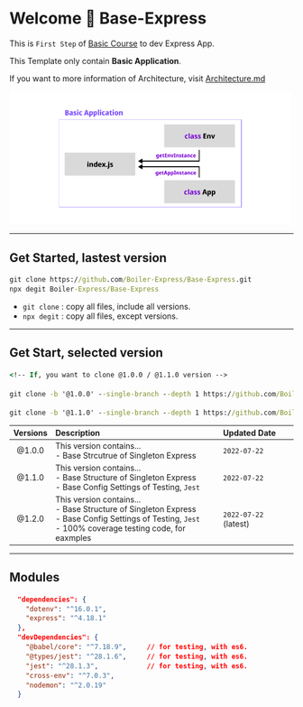 # Welcome 🎉 Base-Express

This is `First Step` of [Basic Course](https://github.com/Boiler-Express/.github/blob/main/profile/BASIC-COURSE.md) to dev Express App.

This Template only contain **Basic Application**.

If you want to more information of Architecture, visit [Architecture.md](https://github.com/Boiler-Express/Base-Express/blob/main/ARCHITECTURE.md)

<img src="./ARCHITECTURE.png" style="width: 500px;">


<hr>

## Get Started, lastest version

```cmd
git clone https://github.com/Boiler-Express/Base-Express.git
npx degit Boiler-Express/Base-Express
```

- `git clone` : copy all files, include all versions.
- `npx degit` : copy all files, except versions.

<hr>

## Get Start, selected version

```cmd
<!-- If, you want to clone @1.0.0 / @1.1.0 version -->

git clone -b '@1.0.0' --single-branch --depth 1 https://github.com/Boiler-Express/Base-Express.git

git clone -b '@1.1.0' --single-branch --depth 1 https://github.com/Boiler-Express/Base-Express.git
```

| Versions  | Description   | Updated Date |
| :-------: | :-----------  | :----------- |
| @1.0.0    | This version contains... <br> - Base Strcutrue of Singleton Express | `2022-07-22` |
| @1.1.0    | This version contains... <br> - Base Structure of Singleton Express <br> - Base Config Settings of Testing, `Jest` | `2022-07-22` |
| @1.2.0    | This version contains... <br> - Base Structure of Singleton Express <br> - Base Config Settings of Testing, `Jest` <br> - 100% coverage testing code, for eaxmples | `2022-07-22` (latest) |


<hr>

## Modules

```json
  "dependencies": {
    "dotenv": "^16.0.1",
    "express": "^4.18.1"
  },
  "devDependencies": {
    "@babel/core": "^7.18.9",     // for testing, with es6.
    "@types/jest": "^28.1.6",     // for testing, with es6.
    "jest": "^28.1.3",            // for testing, with es6.
    "cross-env": "^7.0.3",
    "nodemon": "^2.0.19"
  }
```
